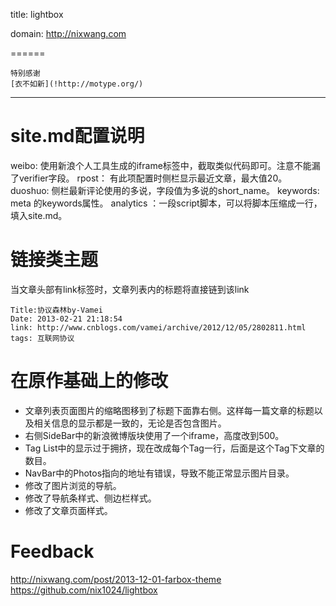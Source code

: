 title: lightbox 

domain: http://nixwang.com  

======
```
特别感谢
[衣不如新](!http://motype.org/‎)
```

---
# site.md配置说明   
    
 weibo: 使用新浪个人工具生成的iframe标签中，截取类似代码即可。注意不能漏了verifier字段。 
 rpost： 有此项配置时侧栏显示最近文章，最大值20。
 duoshuo: 侧栏最新评论使用的多说，字段值为多说的short_name。 
 keywords: meta 的keywords属性。
 analytics ：一段script脚本，可以将脚本压缩成一行，填入site.md。
 
# 链接类主题   
当文章头部有link标签时，文章列表内的标题将直接链到该link  
 
    Title:协议森林by-Vamei
    Date: 2013-02-21 21:18:54  
    link: http://www.cnblogs.com/vamei/archive/2012/12/05/2802811.html  
    tags: 互联网协议  

# 在原作基础上的修改

- 文章列表页面图片的缩略图移到了标题下面靠右侧。这样每一篇文章的标题以及相关信息的显示都是一致的，无论是否包含图片。
- 右侧SideBar中的新浪微博版块使用了一个iframe，高度改到500。
- Tag List中的显示过于拥挤，现在改成每个Tag一行，后面是这个Tag下文章的数目。
- NavBar中的Photos指向的地址有错误，导致不能正常显示图片目录。
- 修改了图片浏览的导航。
- 修改了导航条样式、侧边栏样式。
- 修改了文章页面样式。

# Feedback
http://nixwang.com/post/2013-12-01-farbox-theme
https://github.com/nix1024/lightbox